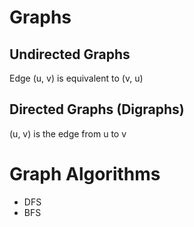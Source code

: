 # Graphs

## Undirected Graphs
Edge (u, v) is equivalent to (v, u)

## Directed Graphs (Digraphs)
(u, v) is the edge from u to v

# Graph Algorithms

- DFS
- BFS